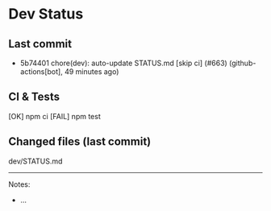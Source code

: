 # Dev Status

## Last commit
- 5b74401 chore(dev): auto-update STATUS.md [skip ci] (#663) (github-actions[bot], 49 minutes ago)
## CI & Tests
[OK] npm ci
[FAIL] npm test

## Changed files (last commit)
dev/STATUS.md

---
Notes:
- ...
